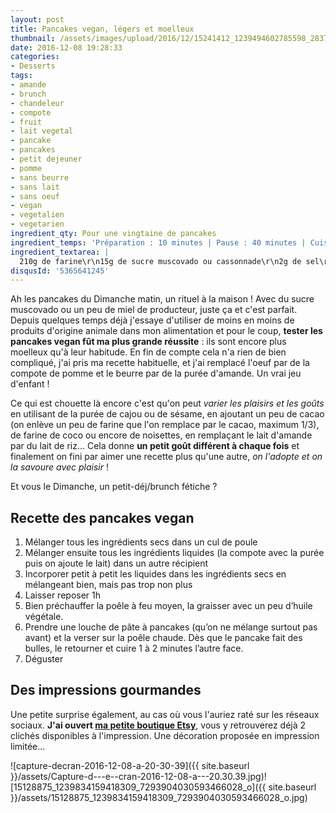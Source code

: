 ```yaml
---
layout: post
title: Pancakes vegan, légers et moelleux
thumbnail: /assets/images/upload/2016/12/15241412_1239494602785598_2837628318474024218_n.jpg
date: 2016-12-08 19:28:33
categories: 
- Desserts
tags: 
- amande
- brunch
- chandeleur
- compote
- fruit
- lait vegetal
- pancake
- pancakes
- petit dejeuner
- pomme
- sans beurre
- sans lait
- sans oeuf
- vegan
- vegetalien
- vegetarien
ingredient_qty: Pour une vingtaine de pancakes
ingredient_temps: 'Préparation : 10 minutes | Pause : 40 minutes | Cuisson: 3 minutes'
ingredient_textarea: |
  210g de farine\r\n15g de sucre muscovado ou cassonnade\r\n2g de sel\r\n11g de levure chimique + 2g de bicarbonate de soude\r\n50g de compote de pommes (ou de banane)\r\n300g de lait d'amande à température ambiante\r\n40g de purée d'amandes (ma préférée se trouve chez [Keimling](\"http://www.crokmou.com/2014/08/keimling-specialiste-du-raw-food-concours\"))
disqusId: '5365641245'
---
```


Ah les pancakes du Dimanche matin, un rituel à la maison ! Avec du sucre muscovado ou un peu de miel de producteur, juste ça et c'est parfait.  
Depuis quelques temps déjà j'essaye d'utiliser de moins en moins de produits d'origine animale dans mon alimentation et pour le coup, **tester les pancakes vegan fût ma plus grande réussite** : ils sont encore plus moelleux qu'à leur habitude. En fin de compte cela n'a rien de bien compliqué, j'ai pris ma recette habituelle, et j'ai remplacé l'oeuf par de la compote de pomme et le beurre par de la purée d'amande. Un vrai jeu d'enfant !

Ce qui est chouette là encore c'est qu'on peut _varier les plaisirs et les goûts_ en utilisant de la purée de cajou ou de sésame, en ajoutant un peu de cacao (on enlève un peu de farine que l'on remplace par le cacao, maximum 1/3), de farine de coco ou encore de noisettes, en remplaçant le lait d'amande par du lait de riz... Cela donne **un petit goût différent à chaque fois** et finalement on fini par aimer une recette plus qu'une autre, _on l'adopte et on la savoure avec plaisir_ !

Et vous le Dimanche, un petit-déj/brunch fétiche ?

## **Recette des pancakes vegan**

1.  Mélanger tous les ingrédients secs dans un cul de poule
2.  Mélanger ensuite tous les ingrédients liquides (la compote avec la purée puis on ajoute le lait) dans un autre récipient
3.  Incorporer petit à petit les liquides dans les ingrédients secs en mélangeant bien, mais pas trop non plus
4.  Laisser reposer 1h
5.  Bien préchauffer la poêle à feu moyen, la graisser avec un peu d’huile végétale.
6.  Prendre une louche de pâte à pancakes (qu’on ne mélange surtout pas avant) et la verser sur la poêle chaude. Dès que le pancake fait des bulles, le retourner et cuire 1 à 2 minutes l’autre face.
7.  Déguster

## Des impressions gourmandes

Une petite surprise également, au cas où vous l'auriez raté sur les réseaux sociaux. **J'ai ouvert [ma petite boutique Etsy](https://www.etsy.com/fr/shop/CrokmouFoodPhoto)**, vous y retrouverez déjà 2 clichés disponibles à l'impression. Une décoration proposée en impression limitée...

![capture-decran-2016-12-08-a-20-30-39]({{ site.baseurl }}/assets/Capture-d---e--cran-2016-12-08-a---20.30.39.jpg)![15128875_1239834159418309_7293904030593466028_o]({{ site.baseurl }}/assets/15128875_1239834159418309_7293904030593466028_o.jpg)